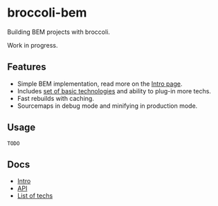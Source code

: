 # broccoli-bem

Building BEM projects with broccoli.

Work in progress.

## Features

* Simple BEM implementation, read more on the [Intro page](#).
* Includes [set of basic technologies](#) and ability to plug-in more techs. 
* Fast rebuilds with caching.
* Sourcemaps in debug mode and minifying in production mode.

## Usage

```
TODO
```

## Docs

* [Intro](#)
* [API](#)
* [List of techs](#)

